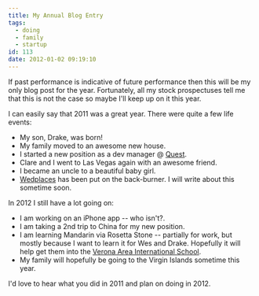 ```yaml
---
title: My Annual Blog Entry
tags:
  - doing
  - family
  - startup
id: 113
date: 2012-01-02 09:19:10
---
```


If past performance is indicative of future performance then this will be my only blog post for the year. Fortunately, all my stock prospectuses tell me that this is not the case so maybe I'll keep up on it this year.

I can easily say that 2011 was a great year. There were quite a few life events:

*   My son, Drake, was born!
*   My family moved to an awesome new house.
*   I started a new position as a dev manager @ [Quest](http://www.quest.com "Quest").
*   Clare and I went to Las Vegas again with an awesome friend.
*   I became an uncle to a beautiful baby girl.
*   [Wedplaces](http://www.wedplaces.com "Wedplaces") has been put on the back-burner. I will write about this sometime soon.
<div></div>
<div>In 2012 I still have a lot going on:</div>

*   I am working on an iPhone app -- who isn't?.
*   I am taking a 2nd trip to China for my new position.
*   I am learning Mandarin via Rosetta Stone -- partially for work, but mostly because I want to learn it for Wes and Drake. Hopefully it will help get them into the [Verona Area International School](http://www.vaisverona.org/ "Verona Area International School").
*   My family will hopefully be going to the Virgin Islands sometime this year.
&nbsp;

I'd love to hear what you did in 2011 and plan on doing in 2012.